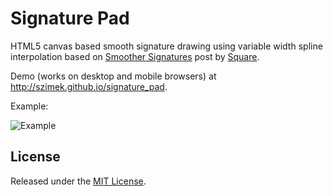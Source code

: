Signature Pad
=============

HTML5 canvas based smooth signature drawing using variable width spline interpolation based on [Smoother Signatures](http://corner.squareup.com/2012/07/smoother-signatures.html) post by [Square](https://squareup.com).

Demo (works on desktop and mobile browsers) at http://szimek.github.io/signature_pad.

Example:

![Example](https://f.cloud.github.com/assets/9873/268046/9ced3454-8efc-11e2-816e-a9b170a51004.png)

## License

Released under the [MIT License](http://www.opensource.org/licenses/MIT).
